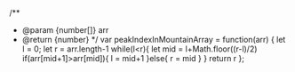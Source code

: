 /**
 * @param {number[]} arr
 * @return {number}
 */
var peakIndexInMountainArray = function(arr) {
    let l = 0;
    let r = arr.length-1
    while(l<r){
        let mid = l+Math.floor((r-l)/2)
        if(arr[mid+1]>arr[mid]){
            l = mid+1
        }else{
            r = mid
        }
    }
    return r
};